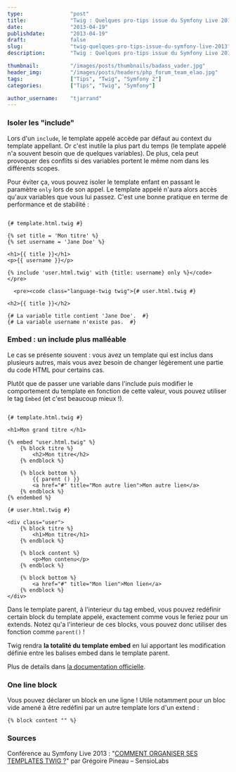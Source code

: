 ```yaml
---
type:               "post"
title:              "Twig : Quelques pro-tips issue du Symfony Live 2013"
date:               "2013-04-19"
publishdate:        "2013-04-19"
draft:              false
slug:               "twig-quelques-pro-tips-issue-du-symfony-live-2013"
description:        "Twig : Quelques pro-tips issue du Symfony Live 2013"

thumbnail:          "/images/posts/thumbnails/badass_vader.jpg"
header_img:         "/images/posts/headers/php_forum_team_elao.jpg"
tags:               ["Tips", "Twig", "Symfony 2"]
categories:         ["Tips", "Twig", "Symfony"]

author_username:    "tjarrand"
---
```


### Isoler les "include"

Lors d'un `include`, le template appelé accède par défaut au context du template appellant. Or c'est inutile la plus part du temps (le template appelé n'a souvent besoin que de quelques variables). De plus, cela peut provoquer des conflits si des variables portent le même nom dans les différents scopes.

Pour éviter ça, vous pouvez isoler le template enfant en passant le paramètre `only` lors de son appel. Le template appelé n'aura alors accès qu'aux variables que vous lui passez. C'est une bonne pratique en terme de performance et de stabilité :

```twig

{# template.html.twig #}

{% set title = 'Mon titre' %}
{% set username = 'Jane Doe' %}

<h1>{{ title }}</h1>
<p>{{ username }}</p>

{% include 'user.html.twig' with {title: username} only %}</code></pre>

  <pre><code class="language-twig twig">{# user.html.twig #}

<h2>{{ title }}</h2>

{# La variable title contient 'Jane Doe'.  #}
{# La variable username n'existe pas.  #}
```


### Embed : un include plus malléable

Le cas se présente souvent : vous avez un template qui est inclus dans plusieurs autres, mais vous avez besoin de changer légèrement une partie du code HTML pour certains cas.

Plutôt que de passer une variable dans l'include puis modifier le comportement du template en fonction de cette valeur, vous pouvez utiliser le tag `Embed` (et c'est beaucoup mieux !).

```twig

{# template.html.twig #}

<h1>Mon grand titre </h1>

{% embed "user.html.twig" %}
    {% block titre %}
        <h2>Mon titre</h2>
    {% endblock %}

    {% block bottom %}
        {{ parent () }}
        <a href="#" title="Mon autre lien">Mon autre lien</a>
    {% endblock %}
{% endembed %}
```


```twig
{# user.html.twig #}

<div class="user">
    {% block titre %}
        <h1>Mon titre</h1>
    {% endblock %}

    {% block content %}
        <p>Mon contenu</p>
    {% endblock %}

    {% block bottom %}
        <a href="#" title="Mon lien">Mon lien</a>
    {% endblock %}
</div>
```


Dans le template parent, à l'interieur du tag embed, vous pouvez redéfinir certain block du template appelé, exactement comme vous le feriez pour un extends. Notez qu'a l'interieur de ces blocks, vous pouvez donc utiliser des fonction comme `parent()` !

Twig rendra **la totalité du template embed** en lui apportant les modification définie entre les balises embed dans le template parent.

Plus de details dans [la documentation officielle][1].

### One line block

Vous pouvez déclarer un block en une ligne ! Utile notamment pour un bloc vide amené à être redéfini par un autre template lors d'un extend :

```twig
{% block content "" %}
```


### Sources

Conférence au Symfony Live 2013 : "[COMMENT ORGANISER SES TEMPLATES TWIG ?][2]" par Grégoire Pineau – SensioLabs

 [1]: http://twig.sensiolabs.org/doc/tags/embed.html
 [2]: http://lyrixx.github.io/SFLive-Paris2013-Twig/#/comment-organiser-ses-templates-twig
